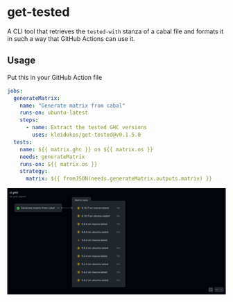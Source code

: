 # get-tested

A CLI tool that retrieves the `tested-with` stanza of a cabal file and formats it in such a way that GitHub Actions can use it.

## Usage

Put this in your GitHub Action file

```yaml
jobs:
  generateMatrix:
    name: "Generate matrix from cabal"
    runs-on: ubuntu-latest
    steps:
      - name: Extract the tested GHC versions
        uses: kleidukos/get-tested@v0.1.5.0
  tests:
    name: ${{ matrix.ghc }} on ${{ matrix.os }}
    needs: generateMatrix
    runs-on: ${{ matrix.os }}
    strategy:
      matrix: ${{ fromJSON(needs.generateMatrix.outputs.matrix) }}
```

![](./showcase.png)
